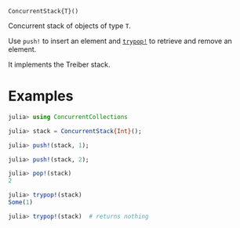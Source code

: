     ConcurrentStack{T}()

Concurrent stack of objects of type `T`.

Use `push!` to insert an element and [`trypop!`](@ref) to retrieve and remove an
element.

It implements the Treiber stack.

# Examples

```julia
julia> using ConcurrentCollections

julia> stack = ConcurrentStack{Int}();

julia> push!(stack, 1);

julia> push!(stack, 2);

julia> pop!(stack)
2

julia> trypop!(stack)
Some(1)

julia> trypop!(stack)  # returns nothing
``` 
